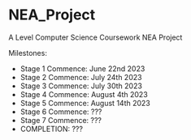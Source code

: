# NEA_Project
A Level Computer Science Coursework NEA Project

Milestones:

- Stage 1 Commence: June 22nd 2023
- Stage 2 Commence: July 24th 2023
- Stage 3 Commence: July 30th 2023
- Stage 4 Commence: August 4th 2023
- Stage 5 Commence: August 14th 2023
- Stage 6 Commence: ???
- Stage 7 Commence: ???
- COMPLETION: ???
